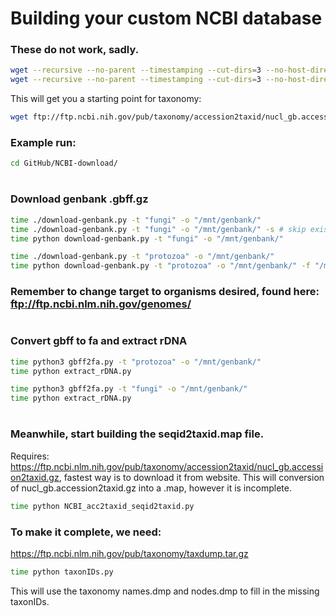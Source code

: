 # Building your custom NCBI database

### These do not work, sadly.

```bash
wget --recursive --no-parent --timestamping --cut-dirs=3 --no-host-directories --accept "*.gbff.gz" -P fungi/ ftp://ftp.ncbi.nlm.nih.gov/genomes/genbank/fungi/
wget --recursive --no-parent --timestamping --cut-dirs=3 --no-host-directories --accept "*.gbff.gz" -P protozoa/ ftp://ftp.ncbi.nlm.nih.gov/genomes/genbank/protozoa/
```
This will get you a starting point for taxonomy:
```bash
wget ftp://ftp.ncbi.nih.gov/pub/taxonomy/accession2taxid/nucl_gb.accession2taxid.gz
```

### Example run:
```bash
cd GitHub/NCBI-download/
```


# #########################
### Download genbank .gbff.gz

```bash
time ./download-genbank.py -t "fungi" -o "/mnt/genbank/"
time ./download-genbank.py -t "fungi" -o "/mnt/genbank/" -s # skip existing folders (only useful for initial run that breaks)
time python download-genbank.py -t "fungi" -o "/mnt/genbank/"

time ./download-genbank.py -t "protozoa" -o "/mnt/genbank/"
time python download-genbank.py -t "protozoa" -o "/mnt/genbank/" -f "/mnt/genbank/protozoa-failures.json"
```

### Remember to change target to organisms desired, found here: ftp://ftp.ncbi.nlm.nih.gov/genomes/


# #########################
### Convert gbff to fa and extract rDNA

```bash
time python3 gbff2fa.py -t "protozoa" -o "/mnt/genbank/"
time python extract_rDNA.py

time python3 gbff2fa.py -t "fungi" -o "/mnt/genbank/"
time python extract_rDNA.py
```


# #########################
### Meanwhile, start building the seqid2taxid.map file.
Requires: https://ftp.ncbi.nlm.nih.gov/pub/taxonomy/accession2taxid/nucl_gb.accession2taxid.gz, fastest way is to download it from website.
This will conversion of nucl_gb.accession2taxid.gz into a .map, however it is incomplete.
```bash
time python NCBI_acc2taxid_seqid2taxid.py
```


### To make it complete, we need:

https://ftp.ncbi.nlm.nih.gov/pub/taxonomy/taxdump.tar.gz
```bash
time python taxonIDs.py
```
This will use the taxonomy names.dmp and nodes.dmp to fill in the missing taxonIDs.
